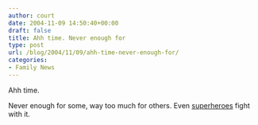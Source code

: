 ```yaml
---
author: court
date: 2004-11-09 14:50:40+00:00
draft: false
title: Ahh time. Never enough for
type: post
url: /blog/2004/11/09/ahh-time-never-enough-for/
categories:
- Family News
---
```


Ahh time.

Never enough for some, way too much for others.  Even [superheroes](http://www.vallentyne.com/blog/2004/10/nikki-is-superhero.htm) fight with it.
